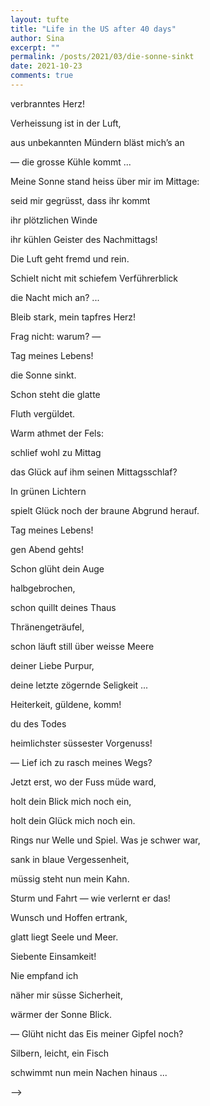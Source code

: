 ```yaml
---
layout: tufte
title: "Life in the US after 40 days"
author: Sina
excerpt: ""
permalink: /posts/2021/03/die-sonne-sinkt
date: 2021-10-23
comments: true
---
```






verbranntes Herz!

Verheissung ist in der Luft,

aus unbekannten Mündern bläst mich’s an

— die grosse Kühle kommt ...




Meine Sonne stand heiss über mir im Mittage:

seid mir gegrüsst, dass ihr kommt

ihr plötzlichen Winde

ihr kühlen Geister des Nachmittags!

Die Luft geht fremd und rein.

Schielt nicht mit schiefem
Verführerblick

die Nacht mich an? ...

Bleib stark, mein tapfres Herz!

Frag nicht: warum? —




Tag meines Lebens!

die Sonne sinkt.

Schon steht die glatte

Fluth vergüldet.

Warm athmet der Fels:

schlief wohl zu Mittag

das Glück auf ihm seinen Mittagsschlaf?

In grünen Lichtern

spielt Glück noch der braune Abgrund herauf.

Tag meines Lebens!

gen Abend gehts!

Schon glüht dein Auge

halbgebrochen,

schon quillt deines Thaus

Thränengeträufel,

schon läuft still über weisse Meere

deiner Liebe Purpur,

deine letzte zögernde Seligkeit ...





Heiterkeit, güldene, komm!

du des Todes

heimlichster süssester Vorgenuss!

— Lief ich zu rasch meines Wegs?

Jetzt erst, wo der Fuss müde ward,

holt dein Blick mich noch ein,

holt dein Glück mich noch ein.

Rings nur Welle und Spiel.
Was je schwer war,

sank in blaue Vergessenheit,

müssig steht nun mein Kahn.

Sturm und Fahrt — wie verlernt er das!

Wunsch und Hoffen ertrank,

glatt liegt Seele und Meer.




Siebente Einsamkeit!

Nie empfand ich

näher mir süsse Sicherheit,

wärmer der Sonne Blick.

— Glüht nicht das Eis meiner Gipfel noch?

Silbern, leicht, ein Fisch

schwimmt nun mein Nachen hinaus ...


-->